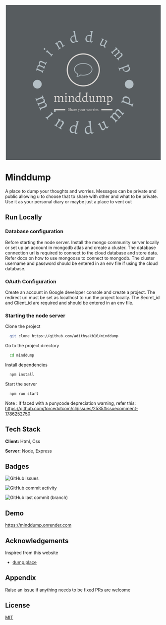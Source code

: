 <p align="center">
  <img style="display: block; margin: auto auto; " width="500px" src="./public/assets/logo-color.png" alt="logo" />
</p>


# Minddump

A place to dump your thoughts and worries. Messages can be private and public allowing u to choose that to share with other and what to be private. Use it as your personal diary or maybe just a place to vent out 



## Run Locally
### Database configuration

Before starting the node server. Install the mongo community server locally or set up an account in mongodb atlas and create a cluster.
The database connection url is required to connect to the cloud database and store data. Refer docs on how to use mongoose to connect to mongodb. The cluster username and password should be entered in an env file if using the cloud database.

### OAuth Configuration

Create an account in Google developer console and create a project. The redirect uri must be set as localhost to run the project locally. The Secret_id and Client_id are required and should be entered in an env file.

### Starting the node server 

Clone the project

```bash
  git clone https://github.com/adithyakb10/minddump
```

Go to the project directory

```bash
  cd minddump
```

Install dependencies

```bash
  npm install
```

Start the server

```bash
  npm run start
```

Note : If faced with a punycode depreciation warning, refer this:
https://github.com/forcedotcom/cli/issues/2535#issuecomment-1786252750
## Tech Stack

**Client:** Html, Css

**Server:** Node, Express


## Badges

![GitHub issues](https://img.shields.io/github/issues/adithyakb10/minddump)

![GitHub commit activity](https://img.shields.io/github/commit-activity/t/adithyakb10/minddump)

![GitHub last commit (branch)](https://img.shields.io/github/last-commit/adithyakb10/minddump/main)

## Demo

https://minddump.onrender.com

## Acknowledgements

Inspired from this website 

 - [dump.place](https://dump.place)
 


## Appendix

Raise an issue if anything needs to be fixed 
PRs are welcome 


## License

[MIT](https://choosealicense.com/licenses/mit/)




